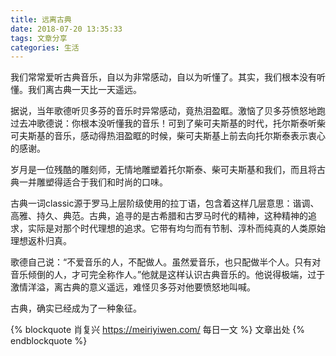 ```yaml
---
title: 远离古典
date: 2018-07-20 13:35:33
tags: 文章分享
categories: 生活
---
```


我们常常爱听古典音乐，自以为非常感动，自以为听懂了。其实，我们根本没有听懂。我们离古典一天比一天遥远。

据说，当年歌德听贝多芬的音乐时异常感动，竟热泪盈眶。激恼了贝多芬愤怒地跑过去冲歌德说：你根本没听懂我的音乐！可到了柴可夫斯基的时代，托尔斯泰听柴可夫斯基的音乐，感动得热泪盈眶的时候，柴可夫斯基上前去向托尔斯泰表示衷心的感谢。

岁月是一位残酷的雕刻师，无情地雕塑着托尔斯泰、柴可夫斯基和我们，而且将古典一并雕塑得适合于我们和时尚的口味。

古典一词classic源于罗马上层阶级使用的拉丁语，包含着这样几层意思：谐调、高雅、持久、典范。古典，追寻的是古希腊和古罗马时代的精神，这种精神的追求，实际是对那个时代理想的追求。它带有均匀而有节制、淳朴而纯真的人类原始理想返朴归真。

歌德自己说：“不爱音乐的人，不配做人。虽然爱音乐，也只配做半个人。只有对音乐倾倒的人，才可完全称作人。”他就是这样认识古典音乐的。他说得极端，过于激情洋溢，离古典的意义遥远，难怪贝多芬对他要愤怒地叫喊。

古典，确实已经成为了一种象征。


{% blockquote 肖复兴 https://meiriyiwen.com/ 每日一文 %}
文章出处
{% endblockquote %}